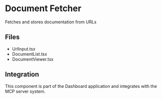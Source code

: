 # Document Fetcher

Fetches and stores documentation from URLs

## Files
- UrlInput.tsx
- DocumentList.tsx
- DocumentViewer.tsx

## Integration
This component is part of the Dashboard application and integrates with the MCP server system.

